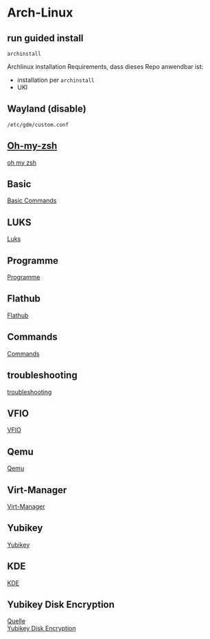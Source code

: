 # Arch-Linux

## run guided install

````
archinstall
````
 Archlinux installation Requirements, dass dieses Repo anwendbar ist:
 - installation per `archinstall`
 - UKI

## Wayland (disable)

````
/etc/gdm/custom.conf 
````
## [Oh-my-zsh](https://github.com/ohmyzsh/ohmyzsh/wiki)

[oh my zsh](./ohmyzsh.md)

## Basic

[Basic Commands](BasicCommands.md)

## LUKS

[Luks](./Luks.md)

## Programme

[Programme](./Programme.md)

## Flathub

[Flathub](./Flathub.md)

## Commands

[Commands](./Commands.md)

## troubleshooting

[troubleshooting](./troubleshooting.md)

## VFIO

[VFIO](./VFIO.md)

## Qemu

[Qemu](./Qemu.md)

## Virt-Manager
[Virt-Manager](./virt-manager.md)

## Yubikey

[Yubikey](./Yubikey.md)

## KDE
[KDE](./KDE.md)

## Yubikey Disk Encryption

[Quelle](https://github.com/agherzan/yubikey-full-disk-encryption)<br>
[Yubikey Disk Encryption](./YubikeyDiskEncryption.md)
